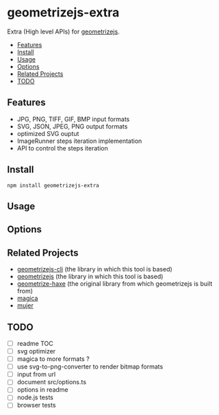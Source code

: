 # geometrizejs-extra

Extra (High level APIs) for [geometrizejs](https://github.com/cancerberoSgx/geometrizejs).

<!-- toc -->

- [Features](#features)
- [Install](#install)
- [Usage](#usage)
- [Options](#options)
- [Related Projects](#related-projects)
- [TODO](#todo)

<!-- tocstop -->

## Features

 * JPG, PNG, TIFF, GIF, BMP input formats
 * SVG, JSON, JPEG, PNG output formats
 * optimized SVG ouptut
 * ImageRunner steps iteration implementation
 * API to control the steps iteration  

## Install

```sg
npm install geometrizejs-extra 
```

## Usage

## Options



## Related Projects

 * [geometrizejs-cli](https://www.npmjs.com/package/geometrizejs-cli) (the library in which this tool is based)
 * [geometrizejs](https://www.npmjs.com/package/geometrizejs) (the library in which this tool is based)
 * [geometrize-haxe](https://github.com/Tw1ddle/geometrize-haxe/) (the original library from which geometrizejs is built from)
 * [magica](https://www.npmjs.com/package/magica)
 * [mujer](https://www.npmjs.com/package/mujer)
 
## TODO

- [ ] readme TOC
- [ ] svg optimizer
- [ ] magica to more formats ?
- [ ] use svg-to-png-converter to render bitmap formats
- [ ] input from url
- [ ] document src/options.ts
- [ ] options in readme
- [ ] node.js tests
- [ ] browser tests